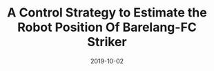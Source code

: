 ---
title: "A Control Strategy to Estimate the Robot Position Of Barelang-FC Striker"
date: 2019-10-02
location: "Batam, Indonesia"
description: "This paper presents a control strategy to move its body to the ball position before kick the ball for the humanoid robot soccer called Barelang-FC."
link: https://ieeexplore.ieee.org/document/9221736
---